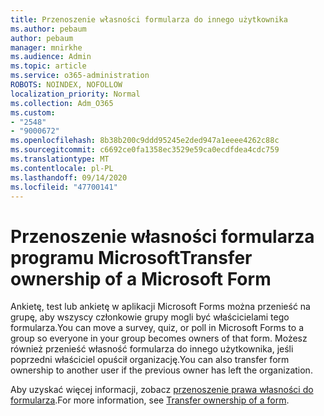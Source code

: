 ```yaml
---
title: Przenoszenie własności formularza do innego użytkownika
ms.author: pebaum
author: pebaum
manager: mnirkhe
ms.audience: Admin
ms.topic: article
ms.service: o365-administration
ROBOTS: NOINDEX, NOFOLLOW
localization_priority: Normal
ms.collection: Adm_O365
ms.custom:
- "2548"
- "9000672"
ms.openlocfilehash: 8b38b200c9ddd95245e2ded947a1eeee4262c88c
ms.sourcegitcommit: c6692ce0fa1358ec3529e59ca0ecdfdea4cdc759
ms.translationtype: MT
ms.contentlocale: pl-PL
ms.lasthandoff: 09/14/2020
ms.locfileid: "47700141"
---
```

# <a name="transfer-ownership-of-a-microsoft-form"></a><span data-ttu-id="2240d-102">Przenoszenie własności formularza programu Microsoft</span><span class="sxs-lookup"><span data-stu-id="2240d-102">Transfer ownership of a Microsoft Form</span></span>

<span data-ttu-id="2240d-103">Ankietę, test lub ankietę w aplikacji Microsoft Forms można przenieść na grupę, aby wszyscy członkowie grupy mogli być właścicielami tego formularza.</span><span class="sxs-lookup"><span data-stu-id="2240d-103">You can move a survey, quiz, or poll in Microsoft Forms to a group so everyone in your group becomes owners of that form.</span></span> <span data-ttu-id="2240d-104">Możesz również przenieść własność formularza do innego użytkownika, jeśli poprzedni właściciel opuścił organizację.</span><span class="sxs-lookup"><span data-stu-id="2240d-104">You can also transfer form ownership to another user if the previous owner has left the organization.</span></span>

<span data-ttu-id="2240d-105">Aby uzyskać więcej informacji, zobacz [przenoszenie prawa własności do formularza](https://support.office.com/article/Transfer-ownership-of-a-form-921a6361-a4e5-44ea-bce9-c4ed63aa54b4).</span><span class="sxs-lookup"><span data-stu-id="2240d-105">For more information, see [Transfer ownership of a form](https://support.office.com/article/Transfer-ownership-of-a-form-921a6361-a4e5-44ea-bce9-c4ed63aa54b4).</span></span>